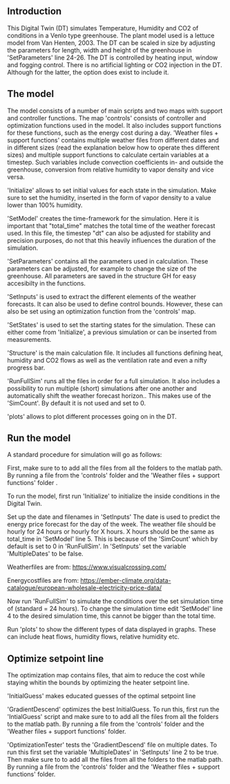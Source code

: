 ## Introduction
This Digital Twin (DT) simulates Temperature, Humidity and CO2 of conditions in a Venlo type greenhouse. 
The plant model used is a lettuce model from Van Henten, 2003. The DT can be scaled in size by adjusting the parameters
for length, width and height of the greenhouse in 'SetParameters' line 24-26. The DT is controlled by heating input, window and fogging control. 
There is no artificial lighting or CO2 injection in the DT. Although for the latter, the option does exist to include it.

## The model
The model consists of a number of main scripts and two maps with support and controller functions.
The map 'controls' consists of controller and optimization functions used in the model. It also includes support functions for these functions, such as the energy cost during a day.
'Weather files + support functions' contains multiple weather files from different dates and in different sizes (read the explanation below how to operate thes different sizes) and multiple support functions to calculate certain variables at a timestep. Such variables include convection coefficients in- and outside the greenhouse, conversion from relative humidity to vapor density and vice versa.

'Initialize' allows to set initial values for each state in the simulation. Make sure to set the humidity, inserted in the form of vapor density to a value lower than 100% humidity.

'SetModel' creates the time-framework for the simulation. Here it is important that "total_time" matches the total time of the weather forecast used. In this file, the timestep "dt" can also be adjusted for stability and precision purposes, do not that this heavily influences the duration of the simulation.

'SetParameters' contains all the parameters used in calculation. These parameters can be adjusted, for example to change the size of the greenhouse. All parameters are saved in the structure GH for easy accesibilty in the functions.

'SetInputs' is used to extract the different elements of the weather forecasts. It can also be used to define control bounds. However, these can also be set using an optimization function from the 'controls' map.

'SetStates' is used to set the starting states for the simulation. These can either come from 'Initialize', a previous simulation or can be inserted from measurements.

'Structure' is the main calculation file. It includes all functions defining heat, humidity and CO2 flows as well as the ventilation rate and even a nifty progress bar.

'RunFullSim' runs all the files in order for a full simulation. It also includes a possibility to run multiple (short) simulations after
one another and automatically shift the weather forecast horizon.. This makes use of the 'SimCount'. By default it is not used and set to 0. 

'plots' allows to plot different processes going on in the DT.


## Run the model
A standard procedure for simulation will go as follows:

First, make sure to to add all the files from all the folders to the matlab path. By running a file from the 'controls' folder and the 'Weather files + support functions' folder . 

To run the model, first run 'Initialize' to initialize the inside conditions in the Digital Twin. 

 
Set up the date and filenames in 'SetInputs' The date is used to predict the energy price forecast for the day of the week. 
The weather file should be hourly for 24 hours or hourly for X hours. X hours should be the same as total_time in 'SetModel' line 5. 
This is because of the 'SimCount' which by default is set to 0 in 'RunFullSim'. In 'SetInputs' set the variable 'MultipleDates' to be false.

Weatherfiles are from: https://www.visualcrossing.com/

Energycostfiles are from: https://ember-climate.org/data-catalogue/european-wholesale-electricity-price-data/

Now run 'RunFullSim' to simulate the conditions over the set simulation time of (standard = 24 hours).
To change the simulation time edit 'SetModel' line 4 to the desired simulation time, this cannot be bigger than the total time.

Run 'plots' to show the different types of data displayed in graphs. These can include heat flows, humidity flows, relative humidity etc.

## Optimize setpoint line
The optimization map contains files, that aim to reduce the cost while staying whitin the bounds by optimizing the heater setpoint line. 

'InitialGuess' makes educated guesses of the optimal setpoint line

'GradientDescend' optimizes the best InitialGuess.
To run this, first run the 'IntialGuess' script and
make sure to to add all the files from all the folders to the matlab path. By running a file from the 'controls' folder and the 'Weather files + support functions' folder.

'OptimizationTester' tests the 'GradientDescend' file on multiple dates.
To run this first set the variable 'MultipleDates' in 'SetInputs' line 2 to be true. Then make sure to to add all the files from all the folders to the matlab path. By running a file from the 'controls' folder and the 'Weather files + support functions' folder.
